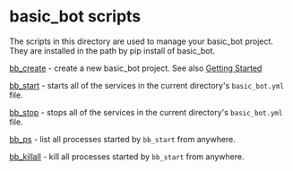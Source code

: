 # basic_bot scripts

The scripts in this directory are used to manage your basic_bot project.  They are installed in the path by pip install of basic_bot.

[bb_create](https://littlebee.github.io/basic_bot/Api%20Docs/scripts/bb_create/) - create a new basic_bot project.  See also [Getting Started](https://littlebee.github.io/basic_bot/#getting-started)

[bb_start](https://littlebee.github.io/basic_bot/Api%20Docs/scripts/bb_start/) - starts all of the services in the current directory's `basic_bot.yml` file.

[bb_stop](https://littlebee.github.io/basic_bot/Api%20Docs/scripts/bb_stop/) - stops all of the services in the current directory's `basic_bot.yml` file.

[bb_ps](https://littlebee.github.io/basic_bot/Api%20Docs/scripts/bb_ps/) - list all processes started by `bb_start` from anywhere.

[bb_killall](https://littlebee.github.io/basic_bot/Api%20Docs/scripts/bb_killall/) - kill all processes started by `bb_start` from anywhere.

